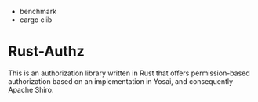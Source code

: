 * benchmark
* cargo clib


# Rust-Authz

This is an authorization library written in Rust that offers permission-based 
authorization based on an implementation in Yosai, and consequently Apache Shiro.


